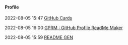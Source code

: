 ####  Profile

2022-08-05 15:47 [GitHub Cards](https://www.github-cards.ml/)

2022-08-05 16:00 [GPRM : GitHub Profile ReadMe Maker](https://gprm.itsvg.in/)

2022-08-05 15:59 [README GEN](https://readme-gen.vercel.app/app)



